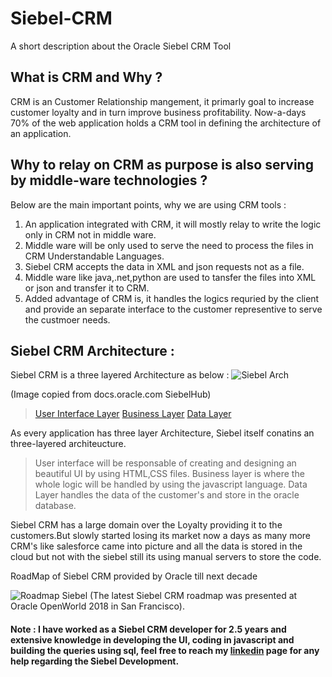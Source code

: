 # Siebel-CRM
A short description about the Oracle Siebel CRM Tool

## What is CRM and Why ?
CRM is an Customer Relationship mangement, it primarly goal to increase customer loyalty and in turn improve business profitability.
Now-a-days 70% of the web application holds a CRM tool in defining the architecture of an application.

## Why to relay on CRM as purpose is also serving by middle-ware technologies ?
Below are the main important points, why we are using CRM tools :
1. An application integrated with CRM, it will mostly relay to write the logic only in CRM not in middle ware.
2. Middle ware will be only used to serve the need to process the files in CRM Understandable Languages.
3. Siebel CRM accepts the data in XML and json requests not as a file.
4. Middle ware like java,.net,python are used to tansfer the files into XML or json and transfer it to CRM.
5. Added advantage of CRM is, it handles the logics requried by the client and provide an separate interface to the customer representive    to serve the custmoer needs.

## Siebel CRM Architecture :

Siebel CRM is a three layered Architecture as below :
![Siebel Arch](https://docs.oracle.com/cd/E14004_01/books/ConfigApps/images/object_hierarchy.png)

(Image copied from docs.oracle.com SiebelHub)
> [User Interface Layer](https://docs.oracle.com/cd/B40099_02/books/ConfigApps/ConfigApps_OverviewArch5.html)
> [Business Layer](https://docs.oracle.com/cd/B40099_02/books/ConfigApps/ConfigApps_OverviewArch6.html)
> [Data Layer](https://docs.oracle.com/cd/B40099_02/books/ConfigApps/ConfigApps_OverviewArch7.html)

As every application has three layer Architecture, Siebel itself conatins an three-layered architeucture.
> User interface will be responsable of creating and designing an beautiful UI by using HTML,CSS files.
> Business layer is where the whole logic will be handled by using the javascript language.
> Data Layer handles the data of the customer's and store in the oracle database.

Siebel CRM has a large domain over the Loyalty providing it to the customers.But slowly started losing its market now a days as many more CRM's like salesforce came into picture and all the data is stored in the cloud but not with the siebel still its using manual servers to store the code.

RoadMap of Siebel CRM provided by Oracle till next decade 

![Roadmap Siebel](https://lh5.googleusercontent.com/xLCiUUkCLuc3ACGh_We0q7UtAbcankOAUd0SszbO7YmcCMTBDJ8aXKiY1no2XgsjZhGy1oXy4PPhn7jKPNLF0o5UqvH2apNa_5Aee0CvQobecYiiNVQ9do1uhB8TV8r1zl8Q06g)
(The latest Siebel CRM roadmap was presented at Oracle OpenWorld 2018 in San Francisco).

#### Note : I have worked as a Siebel CRM developer for 2.5 years and extensive knowledge in developing the UI, coding in javascript and building the queries using sql, feel free to reach my [linkedin](https://www.linkedin.com/in/bhanuprakashthota/) page for any help regarding the Siebel Development.
